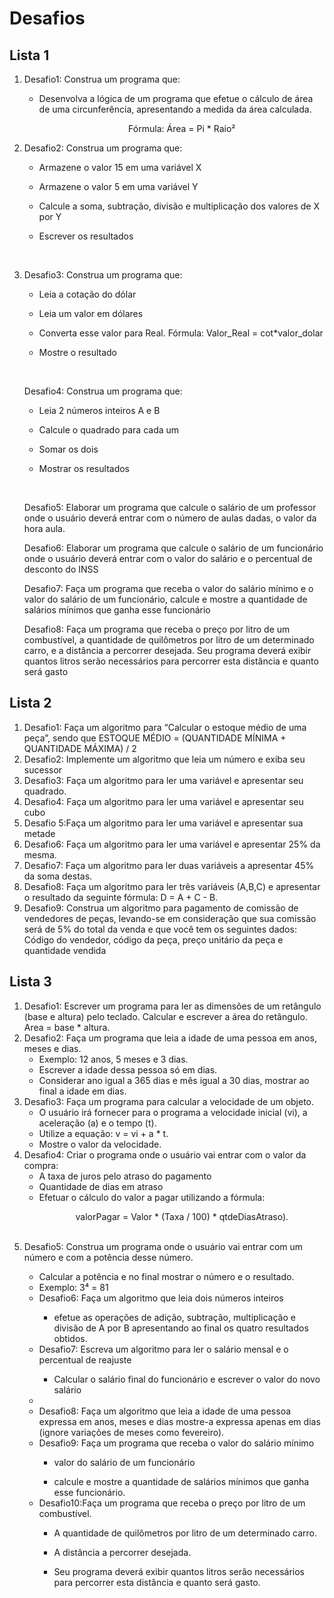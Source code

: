 <h1>Desafios</h1>
<h2>Lista 1</h2>

<ol>
<li>

Desafio1: Construa um programa que: 

<ul>
<li>

Desenvolva a lógica de um programa que efetue o cálculo de área de uma circunferência, apresentando a medida da área calculada.<br>
<p align="center">Fórmula: Área = Pi * Raio²</p>

</ul>
</li>


<li>

Desafio2: Construa um programa que:

<ul>
<li>

Armazene o valor 15 em uma variável X

</li>

<li>

Armazene o valor 5 em uma variável Y

</li>
</li>

<li>

Calcule a soma, subtração, divisão e multiplicação dos valores de X por Y

</li>

<li>

Escrever os resultados

</li>
</ul>
</li>
<br>

<li>

Desafio3: Construa um programa que: 

<ul>
<li>

Leia a cotação do dólar

</li>

<li>

Leia um valor em dólares

</li>

<li>

Converta esse valor para Real. Fórmula: Valor_Real = cot*valor_dolar

</li>

<li>

Mostre o resultado

</li>
</ul>
</li>
<br>

Desafio4: Construa um programa que: 

<ul>
<li>

Leia 2 números inteiros A e B

</li>

<li>

Calcule o quadrado para cada um

</li>

<li>

Somar os dois

</li>

<li>

Mostrar os resultados

</li>
</ul>
</li>
<br>


Desafio5: Elaborar um programa que calcule o salário de um professor onde o usuário deverá entrar com o número de aulas dadas, o valor da hora aula.
<br>

Desafio6: Elaborar um programa que calcule o salário de um funcionário onde o usuário deverá entrar com o valor do salário e o percentual de desconto do INSS
<br>

Desafio7: Faça um programa que receba o valor do salário mínimo e o valor do salário de um funcionário, calcule e mostre a quantidade de salários mínimos que ganha esse funcionário
<br>

Desafio8: Faça um programa que receba o preço por litro de um combustível, a quantidade de quilômetros por litro de um determinado carro, e a distância a percorrer desejada. Seu programa deverá exibir quantos litros serão necessários para percorrer esta distância e quanto será gasto

</ol>



<h2>Lista 2</h2>
<ol>
<li>
Desafio1: Faça um algoritmo para “Calcular o estoque médio de uma peça”, sendo que ESTOQUE MÉDIO = (QUANTIDADE MÍNIMA + QUANTIDADE MÁXIMA) / 2
</li>

<li>
Desafio2: Implemente um algoritmo que leia um número e exiba seu sucessor
</li>

<li>
Desafio3: Faça um algoritmo para ler uma variável e apresentar seu quadrado.
</li>

<li>
Desafio4: Faça um algoritmo para ler uma variável e apresentar seu cubo
</li>

<li>
Desafio 5:Faça um algoritmo para ler uma variável e apresentar sua metade 
</li>

<li>
Desafio6: Faça um algoritmo para ler uma variável e apresentar 25% da mesma.
</li>

<li>
Desafio7: Faça um algoritmo para ler duas variáveis a apresentar 45% da soma destas.
</li>

<li>
Desafio8: Faça um algoritmo para ler três variáveis (A,B,C) e apresentar o resultado da seguinte fórmula: D = A + C - B.
</li>

<li>
Desafio9: Construa um algoritmo para pagamento de comissão de vendedores de peças, levando-se em consideração que sua comissão será de 5% do total da venda e que você tem os seguintes dados: Código do vendedor, código da peça, preço unitário da peça e quantidade vendida
</li>
</ol>

<h2>Lista 3</h2>

<ol>
<li>
Desafio1: Escrever um programa para ler as dimensões de um retângulo (base e altura) pelo teclado. Calcular e escrever a área do retângulo. Area = base * altura.
</li>

<li>
Desafio2: Faça um programa que leia a idade de uma pessoa em anos, meses e dias.
<ul>
<li>
Exemplo: 12 anos, 5 meses e 3 dias.
</li>
<li>
Escrever a idade dessa pessoa só em dias.
</li>
<li>
Considerar ano igual a 365 dias e mês igual a 30 dias, mostrar ao final a idade em dias.
</li>
</ul>

<li>
Desafio3: Faça um programa para calcular a velocidade de um objeto.
<ul>
<li>
O usuário irá fornecer para o programa a velocidade inicial (vi), a aceleração (a) e o tempo (t).
</li>
<li>
Utilize a equação: v = vi + a * t.
</li>
<li>
Mostre o valor da velocidade.
</li>
</ul>

<li>
Desafio4: Criar o programa onde o usuário vai entrar com o valor da compra:
<ul>
<li>
A taxa de juros pelo atraso do pagamento
</li>
<li>
Quantidade de dias em atraso
</li>
<li>
 Efetuar o cálculo do valor a pagar utilizando a fórmula:
</li>
<p align="center">valorPagar = Valor * (Taxa / 100) * qtdeDiasAtraso).</p> <br>
</ul>
</li>

<li>
Desafio5: Construa um programa onde o usuário vai entrar com um número e com a potência desse número.
</li>
<ul>
<li>
Calcular a potência e no final mostrar o número e o resultado.
</li>
<li>
Exemplo: 3⁴ = 81
</li>

<li>
Desafio6: Faça um algoritmo que leia dois números inteiros
</li>
<ul>
<li>
efetue as operações de adição, subtração, multiplicação e divisão de A por B apresentando ao final os quatro resultados obtidos.
</ul>
</li>

<li>
Desafio7: Escreva um algoritmo para ler o salário mensal e o percentual de reajuste
</li>
<ul>
<li>
Calcular o salário final do funcionário e escrever o valor do novo salário
</ul>
<li>

<li>
Desafio8: Faça um algoritmo que leia a idade de uma pessoa expressa em anos, meses e dias mostre-a expressa apenas em dias (ignore variações de meses como fevereiro).
</li>

<li>
Desafio9: Faça um programa que receba o valor do salário mínimo
</li>
<ul>
<li>
valor do salário de um funcionário
</ul>
</li>
<ul>
<li>
calcule e mostre a quantidade de salários mínimos que ganha esse funcionário.
</ul>
</li>

<li>
Desafio10:Faça um programa que receba o preço por litro de um combustível.
</li>
<ul>
<li>
A quantidade de quilômetros por litro de um determinado carro.
</ul>
</li>
<ul>
<li>
A distância a percorrer desejada.
</ul>
</li>
<ul>
<li>
Seu programa deverá exibir quantos litros serão necessários para percorrer esta distância e quanto será gasto.
</ul>
</li>







